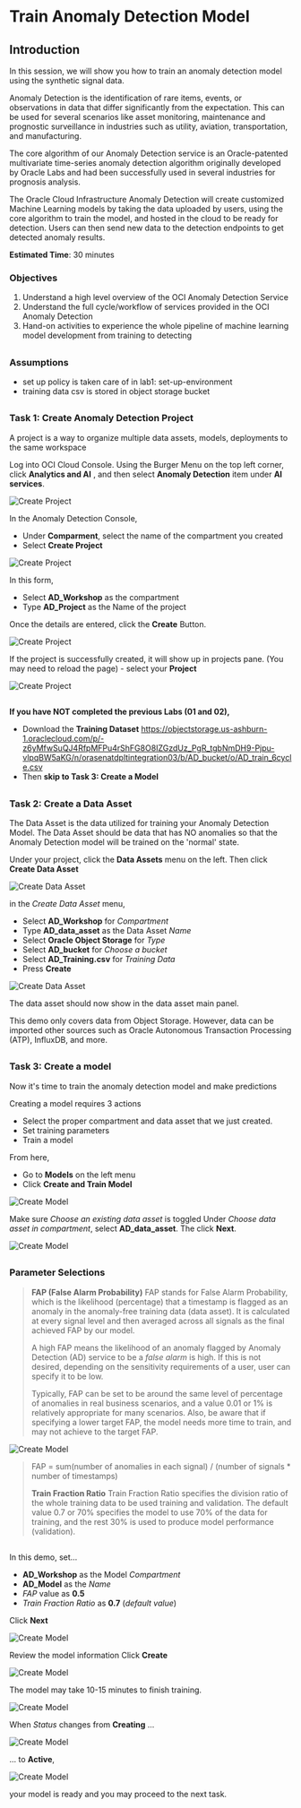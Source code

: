 # Train Anomaly Detection Model

## Introduction

In this session, we will show you how to train an anomaly detection model using the synthetic signal data.

Anomaly Detection is the identification of rare items, events, or observations in data that differ significantly from the expectation. This can be used for several scenarios like asset monitoring, maintenance and prognostic surveillance in industries such as utility, aviation, transportation, and manufacturing.

The core algorithm of our Anomaly Detection service is an Oracle-patented multivariate time-series anomaly detection algorithm originally developed by Oracle Labs and had been successfully used in several industries for prognosis analysis.

The Oracle Cloud Infrastructure Anomaly Detection will create customized Machine Learning models by taking the data uploaded by users, using the core algorithm to train the model, and hosted in the cloud to be ready for detection. Users can then send new data to the detection endpoints to get detected anomaly results.

 **Estimated Time**: 30 minutes

### Objectives
1. Understand a high level overview of the OCI Anomaly Detection Service
2. Understand the full cycle/workflow of services provided in the OCI Anomaly Detection
3. Hand-on activities to experience the whole pipeline of machine learning model development from training to detecting
##

### Assumptions
- set up policy is taken care of in lab1: set-up-environment
- training data csv is stored in object storage bucket
##

### Task 1: Create Anomaly Detection Project

A project is a way to organize multiple data assets, models, deployments to the same workspace

Log into OCI Cloud Console. Using the Burger Menu on the top left corner, click  **Analytics and AI** , and then select  **Anomaly Detection** item under  **AI services**.

![Create Project](./images/imageCP1.png " ")

In the Anomaly Detection Console,
- Under  **Comparment**, select the name of the compartment you created 
- Select  **Create Project**

![Create Project](./images/imageCP2.png " ")

In this form,
- Select  **AD_Workshop** as the compartment
- Type  **AD_Project** as the Name of the project

Once the details are entered, click the  **Create** Button.

![Create Project](./images/imageCP3.png " ")

 If the project is successfully created, it will show up in projects pane. (You may need to reload the page)
    - select your   **Project**

![Create Project](./images/imageCP4.png " ")
##

**If you have NOT completed the previous Labs (01 and 02),**
- Download the **Training Dataset** https://objectstorage.us-ashburn-1.oraclecloud.com/p/-z6yMfwSuQJ4RfpMFPu4rShFG8O8IZGzdUz_PgR_tgbNmDH9-Pjpu-vlpqBW5aKG/n/orasenatdpltintegration03/b/AD_bucket/o/AD_train_6cycle.csv
- Then **skip to Task 3: Create a Model**
##

### Task 2: Create a Data Asset

The Data Asset is the data utilized for training your Anomaly Detection Model. The Data Asset should be data that has NO anomalies so that the Anomaly Detection model will be trained on the 'normal' state. 

Under your project, click the   **Data Assets** menu on the left. Then click  **Create Data Asset**

![Create Data Asset](./images/imageCDA1.png " ")

in the _Create Data Asset_ menu, 
- Select  **AD_Workshop** for _Compartment_
- Type  **AD_data_asset** as the Data Asset _Name_
- Select  **Oracle Object Storage** for _Type_
- Select  **AD_bucket** for _Choose a bucket_ 
- Select  **AD_Training.csv** for _Training Data_
- Press  **Create**

![Create Data Asset](./images/imageCDA2.png " ")

The data asset should now show in the data asset main panel.

This demo only covers data from Object Storage. However, data can be imported other sources such as Oracle Autonomous Transaction Processing (ATP), InfluxDB, and more. 
##

### Task 3: Create a model

Now it's time to train the anomaly detection model and make predictions

Creating a model requires 3 actions
- Select the proper compartment and data asset that we just created.
- Set training parameters
- Train a model

From here, 
- Go to **Models** on the left menu
- Click **Create and Train Model**

![Create Model](./images/imageCM1.png " ")

Make sure _Choose an existing data asset_ is toggled
Under _Choose data asset in compartment_, select  **AD_data_asset**. The click **Next**. 

![Create Model](./images/imageCM2.png " ")
##

### Parameter Selections

>**FAP (False Alarm Probability)**
>FAP stands for False Alarm Probability, which is the likelihood (percentage) that a timestamp is flagged as an anomaly in the anomaly-free training data (data asset). It is calculated at every signal level and then averaged across all signals as the final achieved FAP by our model.
>
>A high FAP means the likelihood of an anomaly flagged by Anomaly Detection (AD) service to be a _false alarm_ is high. If this is not desired, depending on the sensitivity requirements of a user, user can specify it to be low.
>
>Typically, FAP can be set to be around the same level of percentage of anomalies in real business scenarios, and a value 0.01 or 1% is relatively appropriate for many scenarios. Also, be aware that if specifying a lower target FAP, the model needs more time to train, and may not achieve to the target FAP.

![Create Model](./images/FAP_Formula.png " ")

>FAP = sum(number of anomalies in each signal) / (number of signals  * number of timestamps)
>
>**Train Fraction Ratio**
>Train Fraction Ratio specifies the division ratio of the whole training data to be used training and validation. The default value 0.7 or 70% specifies the model to use 70% of the data for training, and the rest 30% is used to produce model performance (validation).
##

In this demo, set...
- **AD_Workshop** as the Model _Compartment_
- **AD_Model** as the _Name_
- _FAP_ value as **0.5**
- _Train Fraction Ratio_ as  **0.7** (_default value_)

Click **Next** 

![Create Model](./images/imageCM3.png " ")

Review the model information
Click **Create**

![Create Model](./images/imageCM4.png " ")

The model may take 10-15 minutes to finish training.

![Create Model](./images/imageCM5.png " ")

When _Status_ changes from **Creating** ...

![Create Model](./images/imageCM6.png " ")

 ... to **Active**,

![Create Model](./images/imageCM7.PNG " ")

your model is ready and you may proceed to the next task.
##